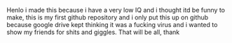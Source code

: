 Henlo i made this because i have a very low IQ and i thought itd be funny to make, this is my first github repository and i only put this up on github because google drive kept thinking it was a fucking virus and i wanted to show my friends for shits and giggles. That will be all, thank
